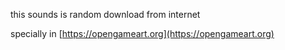 this sounds is random download from internet

specially in [https://opengameart.org](https://opengameart.org)